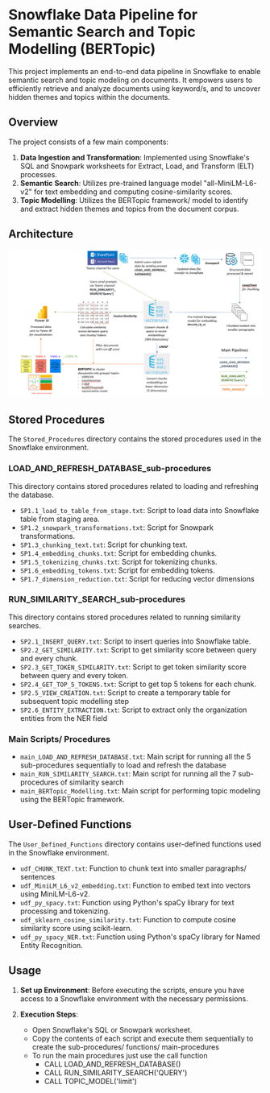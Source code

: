 # Snowflake Data Pipeline for Semantic Search and Topic Modelling (BERTopic)

This project implements an end-to-end data pipeline in Snowflake to enable semantic search and topic modeling on documents.
It empowers users to efficiently retrieve and analyze documents using keyword/s, and to uncover hidden themes and topics within the documents.

## Overview

The project consists of a few main components:
1. **Data Ingestion and Transformation**: Implemented using Snowflake's SQL and Snowpark worksheets for Extract, Load, and Transform (ELT) processes.
2. **Semantic Search**: Utilizes pre-trained language model "all-MiniLM-L6-v2" for text embedding and computing cosine-similarity scores.
3. **Topic Modelling**: Utilizes the BERTopic framework/ model to identify and extract hidden themes and topics from the document corpus.


## Architecture
![Pipelines in a glance](https://github.com/SummerCo0L/Semantic_search_BERTopic_Snowflake/blob/main/Data_Pipeline.png?raw=true)


## Stored Procedures

The `Stored_Procedures` directory contains the stored procedures used in the Snowflake environment.

### LOAD_AND_REFRESH_DATABASE_sub-procedures

This directory contains stored procedures related to loading and refreshing the database.

- `SP1.1_load_to_table_from_stage.txt`: Script to load data into Snowflake table from staging area.
- `SP1.2_snowpark_transformations.txt`: Script for Snowpark transformations.
- `SP1.3_chunking_text.txt`: Script for chunking text.
- `SP1.4_embedding_chunks.txt`: Script for embedding chunks.
- `SP1.5_tokenizing_chunks.txt`: Script for tokenizing chunks.
- `SP1.6_embedding_tokens.txt`: Script for embedding tokens.
- `SP1.7_dimension_reduction.txt`: Script for reducing vector dimensions

### RUN_SIMILARITY_SEARCH_sub-procedures

This directory contains stored procedures related to running similarity searches.

- `SP2.1_INSERT_QUERY.txt`: Script to insert queries into Snowflake table.
- `SP2.2_GET_SIMILARITY.txt`: Script to get similarity score between query and every chunk.
- `SP2.3_GET_TOKEN_SIMILARITY.txt`: Script to get token similarity score between query and every token.
- `SP2.4_GET_TOP_5_TOKENS.txt`: Script to get top 5 tokens for each chunk.
- `SP2.5_VIEW_CREATION.txt`: Script to create a temporary table for subsequent topic modelling step
- `SP2.6_ENTITY_EXTRACTION.txt`: Script to extract only the organization entities from the NER field

### Main Scripts/ Procedures

- `main_LOAD_AND_REFRESH_DATABASE.txt`: Main script for running all the 5 sub-procedures sequentially to load and refresh the database
- `main_RUN_SIMILARITY_SEARCH.txt`: Main script for running all the 7 sub-procedures of similarity search
- `main_BERTopic_Modelling.txt`: Main script for performing topic modeling using the BERTopic framework.

## User-Defined Functions

The `User_Defined_Functions` directory contains user-defined functions used in the Snowflake environment.

- `udf_CHUNK_TEXT.txt`: Function to chunk text into smaller paragraphs/ sentences
- `udf_MiniLM_L6_v2_embedding.txt`: Function to embed text into vectors using MiniLM-L6-v2.
- `udf_py_spacy.txt`: Function using Python's spaCy library for text processing and tokenizing.
- `udf_sklearn_cosine_similarity.txt`: Function to compute cosine similarity score using scikit-learn.
- `udf_py_spacy_NER.txt`: Function using Python's spaCy library for Named Entity Recognition.

## Usage

1. **Set up Environment**: Before executing the scripts, ensure you have access to a Snowflake environment with the necessary permissions.

2. **Execution Steps**:
    - Open Snowflake's SQL or Snowpark worksheet.
    - Copy the contents of each script and execute them sequentially to create the sub-procedures/ functions/ main-procedures
    - To run the main procedures just use the call function
      - CALL LOAD_AND_REFRESH_DATABASE()
      - CALL RUN_SIMILARITY_SEARCH('QUERY')
      - CALL TOPIC_MODEL('limit')
